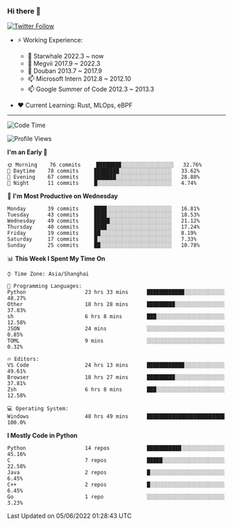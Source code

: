 ### Hi there 👋

[![Twitter Follow](https://img.shields.io/twitter/follow/tianweidut?style=social)](https://twitter.com/tianweidut)

- ⚡ Working Experience:
  - 🔭 Starwhale 2022.3 ~ now
  - 🌱 Megvii 2017.9 ~ 2022.3
  - 🌱 Douban 2013.7 ~ 2017.9
  - 📫 Microsoft Intern 2012.8 ~ 2012.10
  - 📫 Google Summer of Code 2012.3 ~ 2013.3

- ❤️ Current Learning: Rust, MLOps, eBPF

---
<!--START_SECTION:waka-->
![Code Time](http://img.shields.io/badge/Code%20Time-0%20secs-blue)

![Profile Views](http://img.shields.io/badge/Profile%20Views-1-blue)

**I'm an Early 🐤** 

```text
🌞 Morning    76 commits     ████████░░░░░░░░░░░░░░░░░   32.76% 
🌆 Daytime    78 commits     ████████░░░░░░░░░░░░░░░░░   33.62% 
🌃 Evening    67 commits     ███████░░░░░░░░░░░░░░░░░░   28.88% 
🌙 Night      11 commits     █░░░░░░░░░░░░░░░░░░░░░░░░   4.74%

```
📅 **I'm Most Productive on Wednesday** 

```text
Monday       39 commits     ████░░░░░░░░░░░░░░░░░░░░░   16.81% 
Tuesday      43 commits     ████░░░░░░░░░░░░░░░░░░░░░   18.53% 
Wednesday    49 commits     █████░░░░░░░░░░░░░░░░░░░░   21.12% 
Thursday     40 commits     ████░░░░░░░░░░░░░░░░░░░░░   17.24% 
Friday       19 commits     ██░░░░░░░░░░░░░░░░░░░░░░░   8.19% 
Saturday     17 commits     █░░░░░░░░░░░░░░░░░░░░░░░░   7.33% 
Sunday       25 commits     ██░░░░░░░░░░░░░░░░░░░░░░░   10.78%

```


📊 **This Week I Spent My Time On** 

```text
⌚︎ Time Zone: Asia/Shanghai

💬 Programming Languages: 
Python                   23 hrs 33 mins      ████████████░░░░░░░░░░░░░   48.27% 
Other                    18 hrs 28 mins      █████████░░░░░░░░░░░░░░░░   37.83% 
sh                       6 hrs 8 mins        ███░░░░░░░░░░░░░░░░░░░░░░   12.58% 
JSON                     24 mins             ░░░░░░░░░░░░░░░░░░░░░░░░░   0.85% 
TOML                     9 mins              ░░░░░░░░░░░░░░░░░░░░░░░░░   0.32%

🔥 Editors: 
VS Code                  24 hrs 13 mins      ████████████░░░░░░░░░░░░░   49.61% 
Browser                  18 hrs 27 mins      █████████░░░░░░░░░░░░░░░░   37.81% 
Zsh                      6 hrs 8 mins        ███░░░░░░░░░░░░░░░░░░░░░░   12.58%

💻 Operating System: 
Windows                  48 hrs 49 mins      █████████████████████████   100.0%

```

**I Mostly Code in Python** 

```text
Python                   14 repos            ███████████░░░░░░░░░░░░░░   45.16% 
C                        7 repos             █████░░░░░░░░░░░░░░░░░░░░   22.58% 
Java                     2 repos             █░░░░░░░░░░░░░░░░░░░░░░░░   6.45% 
C++                      2 repos             █░░░░░░░░░░░░░░░░░░░░░░░░   6.45% 
Go                       1 repo              ░░░░░░░░░░░░░░░░░░░░░░░░░   3.23%

```



 Last Updated on 05/06/2022 01:28:43 UTC
<!--END_SECTION:waka-->